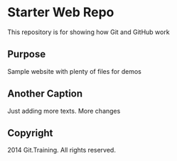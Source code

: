 # Starter Web Repo

This repository is for showing how Git and GitHub work

## Purpose

Sample website with plenty of files for demos

## Another Caption

Just adding more texts.
More changes

## Copyright

2014 Git.Training. All rights reserved.
